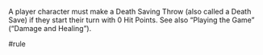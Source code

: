 A player character must make a Death Saving Throw (also called a Death Save) if they start their turn with 0 Hit Points. See also “Playing the Game” (“Damage and Healing”).

#rule
